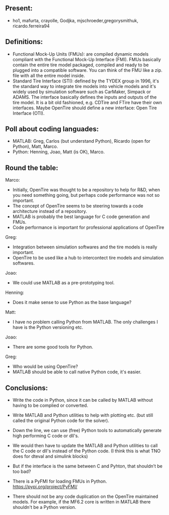 ## Present:
* ho1, mafurta, crayolle, Godjka, mjschroeder,gregorysmithuk, ricardo.ferreira94

## Definitions:
* Functional Mock-Up Units (FMUs): are compiled dynamic models compliant with the Functional Mock-Up Interface (FMI). 
FMUs basically contain the entire tire model packaged, compiled and ready to be plugged into a compatible software. 
You can think of the FMU like a zip. file with all the entire model inside.
* Standard Tire Interface (STI): defined by the TYDEX group in 1996, it's the standard way to integrate tire models into vehicle models and it's widely used by simulation software such as CarMaker, Simpack or ADAMS. The interface basically defines the inputs and outputs of the tire model.
It is a bit old fashioned, e.g. CDTire and FTire have their own interfaces. Maybe OpenTire should define a new interface: Open Tire Interface (OTI).

## Poll about coding languades:
* MATLAB: Greg, Carlos (but understand Python), Ricardo (open for Python), Matt, Marco.
* Python: Henning, Joao, Matt (is OK), Marco.

## Round the table:
Marco:
* Initially, OpenTire was thought to be a repository to help for R&D, when you need something going, but perhaps code performance was not so important. 
* The concept of OpenTire seems to be steering towards a code architecture instead of a repository.  
* MATLAB is probably the best language for C code generation and FMUs.
* Code performance is important for professional applications of OpenTire 

Greg:
* Integration between simulation softwares and the tire models is really important. 
* OpenTire to be used like a hub to intercontect tire models and simulation softwares.

Joao:
* We could use MATLAB as a pre-prototyping tool.

Henning:
* Does it make sense to use Python as the base language?

Matt:
* I have no problem calling Python from MATLAB. The only challenges I have is the Python versioning etc.

Joao:
* There are some good tools for Python.

Greg: 
* Who would be using OpenTire?
* MATLAB should be able to call native Python code, it's easier.

## Conclusions:

* Write the code in Python, since it can be called by MATLAB without having to be complied or converted.

* Write MATLAB and Python utilities to help with plotting etc. (but still called the original Python code for the solver).

* Down the line, we can use (free) Python tools to automatically generate high performing C code or dll's.

* We would then have to update the MATLAB and Python utilities to call the C code or dll's instead of the Python code. (I think this is what TNO does for dteval and simulink blocks)

* But if the interface is the same between C and Pyhton, that shouldn’t be too bad?

* There is a PyFMI for loading FMUs in Python. https://pypi.org/project/PyFMI/
  
* There should not be any code duplication on the OpenTire maintained models. For example, if the MF6.2 core is written in MATLAB there shouldn't be a Python version. 
